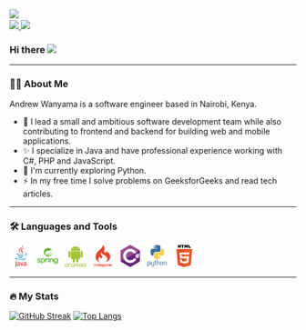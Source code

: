   <div id="header" align="left">
    <img src="https://media.giphy.com/media/1GEATImIxEXVR79Dhk/giphy.gif" width="100"/>  
    <div id="badges">
      <a href="https://www.linkedin.com/in/andrew-wanyama" target="_blank">
        <img src="https://img.shields.io/badge/LinkedIn-blue?logo=linkedin&logoColor=white&style=flat"/>
      </a>
      <a href="https://www.abinstance.com/dev" target="_blank">
        <img src="https://img.shields.io/badge/Portfolio-rgb(223,%20255,%20128)&style=flat"/>
      </a>
    <div/>
    <h3>
      Hi there
      <img src="https://media.giphy.com/media/hvRJCLFzcasrR4ia7z/giphy.gif" width="30px"/>
    </h3>
  </div>

  ---

  ### 👨‍💻 About Me

  Andrew Wanyama is a software engineer based in Nairobi, Kenya.

  - :telescope: I lead a small and ambitious software development team while also contributing to frontend and backend for building web and mobile applications.
  - ✨ I specialize in Java and have professional experience working with C#, PHP and JavaScript.  
  - :seedling: I'm currently exploring Python.
  - :zap: In my free time I solve problems on GeeksforGeeks and read tech articles.

  ---

  ### :hammer_and_wrench: Languages and Tools

  <div>
    <img src="https://github.com/devicons/devicon/blob/master/icons/java/java-original-wordmark.svg" title="Java" alt="Java" width="40" height="40"/>&nbsp;  
    <img src="https://github.com/devicons/devicon/blob/master/icons/spring/spring-original-wordmark.svg" title="Spring" alt="Spring" width="40" height="40"/>&nbsp;
    <img src="https://github.com/devicons/devicon/blob/master/icons/android/android-plain-wordmark.svg" title="Android" alt="Android" width="40" height="40"/>&nbsp;
    <img src="https://github.com/devicons/devicon/blob/master/icons/codeigniter/codeigniter-plain-wordmark.svg" title="CodeIgniter" alt="CodeIgniter" width="40" height="40"/>&nbsp;
    <img src="https://github.com/devicons/devicon/blob/master/icons/csharp/csharp-original.svg" title="csharp" alt="csharp" width="40" height="40"/>&nbsp;
    <img src="https://github.com/devicons/devicon/blob/master/icons/python/python-original-wordmark.svg" title="Python" alt="Python" width="40" height="40"/>&nbsp;
    <img src="https://github.com/devicons/devicon/blob/master/icons/html5/html5-original-wordmark.svg" title="HTML5" alt="HTML" width="40" height="40"/>&nbsp;
  </div>

  ---

  ### :fire: My Stats

  [![GitHub Streak](http://github-readme-streak-stats.herokuapp.com?user=andrew-wanyama&theme=dark&background=000000)](https://git.io/streak-stats)
  [![Top Langs](https://github-readme-stats.vercel.app/api/top-langs/?username=andrew-wanyama&count_private=true&layout=compact&theme=vision-friendly-dark)](https://github.com/anuraghazra/github-readme-stats)
